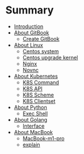 # Summary

* [Introduction](README.md)
* [About GitBook]()
    * [Create GitBook](./articles/create-gitbook.md)
* [About Linux]()
    * [Centos system](articles/Linux/centos-system.md)   
    * [Centos upgrade kernel](articles/Linux/centos-upgrade-kernel.md) 
    * [Nginx](articles/Linux/nginx.md)
    * [Novnc](articles/Linux/novnc.md)
* [About Kubernetes]()
    * [K8S Command](./articles/kubernetes-develop/k8s-command.md)
    * [K8S API](./articles/kubernetes-develop/k8s-api.md)
    * [K8S Scheme](./articles/kubernetes-develop/k8s-scheme.md)
    * [K8S Clientset](./articles/kubernetes-develop/k8s-clientset.md)
* [About Python]()
    * [Exec Shell](./articles/exec-shell.md)
* [About Golang]()
    * [Interface](./articles/interface.md)
* [About MacBook]()
    * [MacBook-m1-pro](./articles/macbook-m1-pro.md)
    * [explain](./articles/english-kubernetes-explain.md)